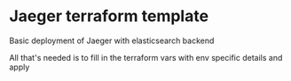 # Jaeger terraform template
Basic deployment of Jaeger with elasticsearch backend

All that's needed is to fill in the terraform vars with env specific details and apply
